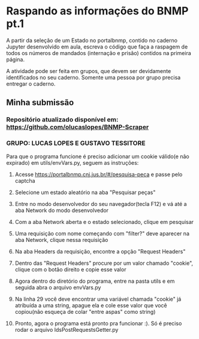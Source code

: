 # Raspando as informações do BNMP pt.1

A partir da seleção de um Estado no portalbnmp, contido no caderno Jupyter desenvolvido em aula, escreva o código que faça a raspagem de todos os números de mandados (internação e prisão) contidos na primeira página. 

A atividade pode ser feita em grupos, que devem ser devidamente identificados no seu caderno. Somente uma pessoa por grupo precisa entregar o caderno.


## Minha submissão

### Repositório atualizado disponível em: https://github.com/olucaslopes/BNMP-Scraper

### GRUPO: LUCAS LOPES E GUSTAVO TESSITORE

Para que o programa funcione é preciso adicionar um cookie válido(e não expirado) em utils/envVars.py, seguem as instruções:

1) Acesse https://portalbnmp.cnj.jus.br/#/pesquisa-peca e passe pelo captcha

2) Selecione um estado aleatório na aba "Pesquisar peças"

3) Entre no modo desenvolvedor do seu navegador(tecla F12) e vá até a aba Network do modo desenvolvedor

4) Com a aba Network aberta e o estado selecionado, clique em pesquisar

5) Uma requisição com nome começando com "filter?" deve aparecer na aba Network, clique nessa requisição

6) Na aba Headers da requisição, encontre a opção "Request Headers"

7) Dentro das "Request Headers" procure por um valor chamado "cookie", clique com o botão direito e copie esse valor

8) Agora dentro do diretório do programa, entre na pasta utils e em seguida abra o arquivo envVars.py

9) Na linha 29 você deve encontrar uma variável chamada "cookie" já atribuída a uma string, apague ela e cole esse
valor que você copiou(não esqueça de colar "entre aspas" como string)

10) Pronto, agora o programa está pronto pra funcionar :). Só é preciso rodar o arquivo IdsPostRequestsGetter.py